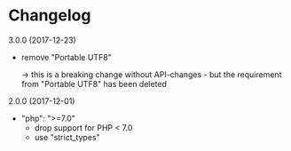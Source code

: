 Changelog
=========

3.0.0 (2017-12-23)

- remove "Portable UTF8"

  -> this is a breaking change without API-changes - but the requirement
  from "Portable UTF8" has been deleted


2.0.0 (2017-12-01)

- "php": ">=7.0" 
  * drop support for PHP < 7.0
  * use "strict_types"
